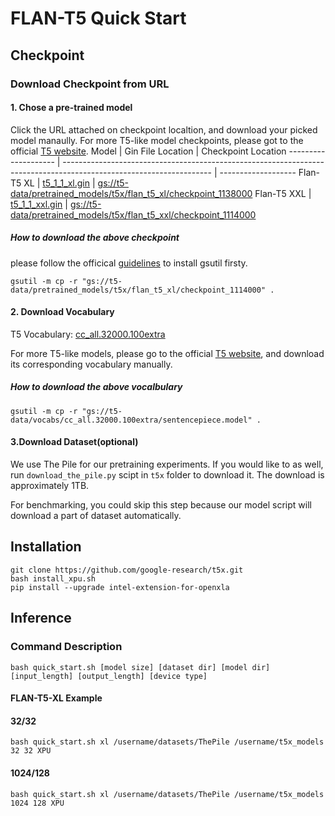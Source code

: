 # FLAN-T5 Quick Start

## Checkpoint
### Download Checkpoint from URL
#### 1. Chose a pre-trained model
Click the URL attached on checkpoint localtion, and download your picked model manaully. For more T5-like model checkpoints, please got to the official [T5 website](https://t5x.readthedocs.io/en/latest/models.html#public-research-models).
Model                | Gin File Location                                                                                                   | Checkpoint Location
-------------------- | ------------------------------------------------------------------------------------------------------------------- | -------------------
Flan-T5 XL    | [t5_1_1_xl.gin](https://github.com/google-research/t5x/blob/main/t5x/examples/t5/t5_1_1/xl.gin)       | [gs://t5-data/pretrained_models/t5x/flan_t5_xl/checkpoint_1138000](https://console.cloud.google.com/storage/browser/t5-data/pretrained_models/t5x/flan_t5_xl/checkpoint_1138000)
Flan-T5 XXL   | [t5_1_1_xxl.gin](https://github.com/google-research/t5x/blob/main/t5x/examples/t5/t5_1_1/xxl.gin)     | [gs://t5-data/pretrained_models/t5x/flan_t5_xxl/checkpoint_1114000](https://console.cloud.google.com/storage/browser/t5-data/pretrained_models/t5x/flan_t5_xxl/checkpoint_1114000)

##### How to download the above checkpoint
please follow the officical [guidelines](https://cloud.google.com/storage/docs/gsutil_install#deb) to install gsutil firsty.

```
gsutil -m cp -r "gs://t5-data/pretrained_models/t5x/flan_t5_xl/checkpoint_1114000" .
```

#### 2. Download Vocabulary
T5 Vocabulary: [cc_all.32000.100extra](https://console.cloud.google.com/storage/browser/t5-data/vocabs/cc_all.32000.100extra) 

For more T5-like models, please go to the official [T5 website](https://t5x.readthedocs.io/en/latest/models.html#t5-1-1-checkpoints), and download its corresponding vocabulary manually.

##### How to download the above vocalbulary
```
gsutil -m cp -r "gs://t5-data/vocabs/cc_all.32000.100extra/sentencepiece.model" .
```
#### 3.Download Dataset(optional)

We use The Pile for our pretraining experiments. If you would like to as well, run `download_the_pile.py` scipt in `t5x` folder to download it. The download is approximately 1TB.

For benchmarking, you could skip this step because our model script will download a part of dataset automatically.

## Installation

```
git clone https://github.com/google-research/t5x.git
bash install_xpu.sh
pip install --upgrade intel-extension-for-openxla
```
## Inference

### Command Description
```
bash quick_start.sh [model size] [dataset dir] [model dir] [input_length] [output_length] [device type]
```

#### FLAN-T5-XL Example

#### 32/32
```
bash quick_start.sh xl /username/datasets/ThePile /username/t5x_models 32 32 XPU
```
#### 1024/128
```
bash quick_start.sh xl /username/datasets/ThePile /username/t5x_models 1024 128 XPU
```

